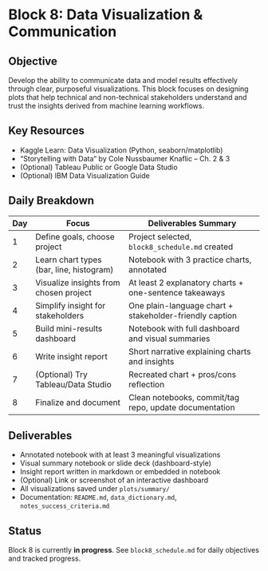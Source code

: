 

# Block 8: Data Visualization & Communication

## Objective

Develop the ability to communicate data and model results effectively through clear, purposeful visualizations. This block focuses on designing plots that help technical and non-technical stakeholders understand and trust the insights derived from machine learning workflows.

## Key Resources

- Kaggle Learn: Data Visualization (Python, seaborn/matplotlib)
- “Storytelling with Data” by Cole Nussbaumer Knaflic – Ch. 2 & 3
- (Optional) Tableau Public or Google Data Studio
- (Optional) IBM Data Visualization Guide

## Daily Breakdown

| Day | Focus                                      | Deliverables Summary                                               |
|-----|--------------------------------------------|---------------------------------------------------------------------|
| 1   | Define goals, choose project               | Project selected, `block8_schedule.md` created                     |
| 2   | Learn chart types (bar, line, histogram)   | Notebook with 3 practice charts, annotated                         |
| 3   | Visualize insights from chosen project     | At least 2 explanatory charts + one-sentence takeaways             |
| 4   | Simplify insight for stakeholders          | One plain-language chart + stakeholder-friendly caption            |
| 5   | Build mini-results dashboard               | Notebook with full dashboard and visual summaries                  |
| 6   | Write insight report                       | Short narrative explaining charts and insights                     |
| 7   | (Optional) Try Tableau/Data Studio         | Recreated chart + pros/cons reflection                             |
| 8   | Finalize and document                      | Clean notebooks, commit/tag repo, update documentation             |

## Deliverables

- Annotated notebook with at least 3 meaningful visualizations
- Visual summary notebook or slide deck (dashboard-style)
- Insight report written in markdown or embedded in notebook
- (Optional) Link or screenshot of an interactive dashboard
- All visualizations saved under `plots/summary/`
- Documentation: `README.md`, `data_dictionary.md`, `notes_success_criteria.md`

## Status

Block 8 is currently **in progress**. See `block8_schedule.md` for daily objectives and tracked progress.